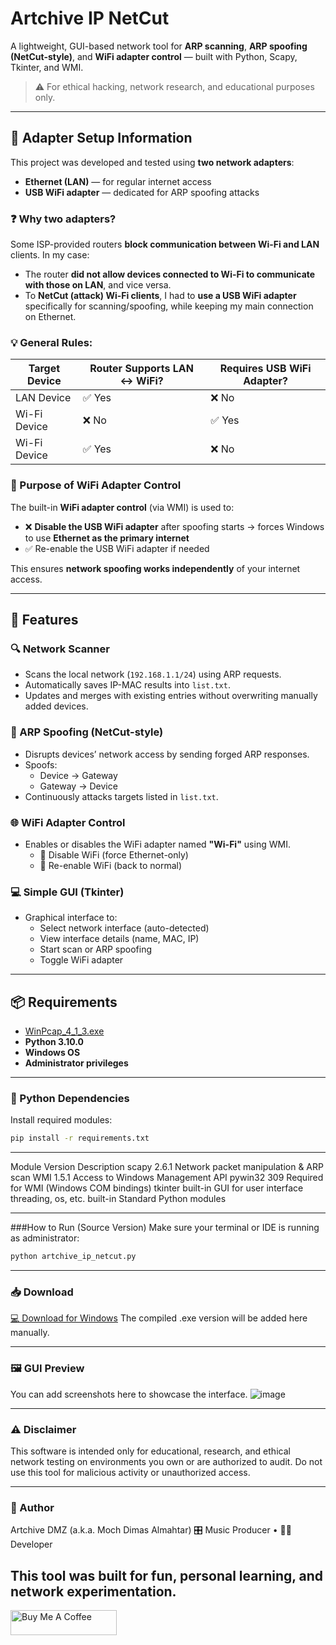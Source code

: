 # Artchive IP NetCut

A lightweight, GUI-based network tool for **ARP scanning**, **ARP spoofing (NetCut-style)**, and **WiFi adapter control** — built with Python, Scapy, Tkinter, and WMI.

> ⚠️ For ethical hacking, network research, and educational purposes only.

---

## 🔌 Adapter Setup Information

This project was developed and tested using **two network adapters**:
- **Ethernet (LAN)** — for regular internet access
- **USB WiFi adapter** — dedicated for ARP spoofing attacks

### ❓ Why two adapters?

Some ISP-provided routers **block communication between Wi-Fi and LAN** clients. In my case:
- The router **did not allow devices connected to Wi-Fi to communicate with those on LAN**, and vice versa.
- To **NetCut (attack) Wi-Fi clients**, I had to **use a USB WiFi adapter** specifically for scanning/spoofing, while keeping my main connection on Ethernet.

### 💡 General Rules:

| Target Device | Router Supports LAN ↔ WiFi? | Requires USB WiFi Adapter? |
|---------------|-----------------------------|-----------------------------|
| LAN Device    | ✅ Yes                      | ❌ No                       |
| Wi-Fi Device  | ❌ No                       | ✅ Yes                      |
| Wi-Fi Device  | ✅ Yes                      | ❌ No                       |

### 🧠 Purpose of WiFi Adapter Control

The built-in **WiFi adapter control** (via WMI) is used to:
- ❌ **Disable the USB WiFi adapter** after spoofing starts → forces Windows to use **Ethernet as the primary internet**
- ✅ Re-enable the USB WiFi adapter if needed

This ensures **network spoofing works independently** of your internet access.

---

## 🧠 Features

### 🔍 Network Scanner
- Scans the local network (`192.168.1.1/24`) using ARP requests.
- Automatically saves IP-MAC results into `list.txt`.
- Updates and merges with existing entries without overwriting manually added devices.

### 🛑 ARP Spoofing (NetCut-style)
- Disrupts devices’ network access by sending forged ARP responses.
- Spoofs:
  - Device → Gateway
  - Gateway → Device
- Continuously attacks targets listed in `list.txt`.

### 🌐 WiFi Adapter Control
- Enables or disables the WiFi adapter named **"Wi-Fi"** using WMI.
  - 📴 Disable WiFi (force Ethernet-only)
  - 📶 Re-enable WiFi (back to normal)

### 💻 Simple GUI (Tkinter)
- Graphical interface to:
  - Select network interface (auto-detected)
  - View interface details (name, MAC, IP)
  - Start scan or ARP spoofing
  - Toggle WiFi adapter

---

## 📦 Requirements

- [WinPcap_4_1_3.exe](https://github.com/ArtChivegroup/Artchive-IP-NetCut/raw/refs/heads/main/WinPcap_4_1_3.exe)
- **Python 3.10.0**
- **Windows OS**
- **Administrator privileges**

---

### 🧰 Python Dependencies

Install required modules:

```bash
pip install -r requirements.txt
```
----
Module	Version	Description
scapy	2.6.1	Network packet manipulation & ARP scan
WMI	1.5.1	Access to Windows Management API
pywin32	309	Required for WMI (Windows COM bindings)
tkinter	built-in	GUI for user interface
threading, os, etc.	built-in	Standard Python modules

---

###How to Run (Source Version)
Make sure your terminal or IDE is running as administrator:

```bash
python artchive_ip_netcut.py
```
---

### 📥 Download
[💻 Download for Windows](https://github.com/ArtChivegroup/Artchive-IP-NetCut/releases/download/Project/artchive_ip_netcut.exe)
The compiled .exe version will be added here manually.

---

### 🖼️ GUI Preview
You can add screenshots here to showcase the interface.
![image](https://github.com/user-attachments/assets/ea0d3928-1167-48ac-9b35-c9078bf70b3e)

---

### ⚠️ Disclaimer
This software is intended only for educational, research, and ethical network testing on environments you own or are authorized to audit.
Do not use this tool for malicious activity or unauthorized access.

---

### 👤 Author
Artchive DMZ (a.k.a. Moch Dimas Almahtar)
🎛️ Music Producer • 👨‍💻 Developer

This tool was built for fun, personal learning, and network experimentation.
---
<a href="[https://www.buymeacoffee.com/dmzartchive]" target="_blank">
  <img src="https://cdn.buymeacoffee.com/buttons/v2/default-yellow.png" alt="Buy Me A Coffee" height="40" width="170" >
</a>




